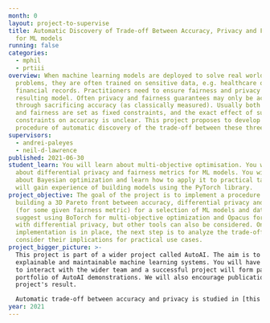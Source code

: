```yaml
---
month: 0
layout: project-to-supervise
title: Automatic Discovery of Trade-off Between Accuracy, Privacy and Fairness
  for ML models
running: false
categories:
  - mphil
  - prtiii
overview: When machine learning models are deployed to solve real world
  problems, they are often trained on sensitive data, e.g. healthcare or
  financial records. Practitioners need to ensure fairness and privacy of the
  resulting model. Often privacy and fairness guarantees may only be achieved
  through sacrificing accuracy (as classically measured). Usually both privacy
  and fairness are set as fixed constraints, and the exact effect of such
  constraints on accuracy is unclear. This project proposes to develop a
  procedure of automatic discovery of the trade-off between these three metrics.
supervisors:
  - andrei-paleyes
  - neil-d-lawrence
published: 2021-06-30
student_learn: You will learn about multi-objective optimisation. You will learn
  about differential privacy and fairness metrics for ML models. You will learn
  about Bayesian optimization and learn how to apply it to practical tasks. You
  will gain experience of building models using the PyTorch library.
project_objective: The goal of the project is to implement a procedure of
  building a 3D Pareto front between accuracy, differential privacy and fairness
  (for some given fairness metric) for a selection of ML models and datasets. We
  suggest using BoTorch for multi-objective optimization and Opacus for training
  with differential privacy, but other tools can also be considered. Once the
  implementation is in place, the next step is to analyze the trade-offs and
  consider their implications for practical use cases.
project_bigger_picture: >-
  This project is part of a wider project called AutoAI. The aim is to build
  explainable and maintainable machine learning systems. You will have a chance
  to interact with the wider team and a successful project will form part of the
  portfolio of AutoAI demonstrations. We will also encourage publication of the
  project's result.

  Automatic trade-off between accuracy and privacy is studied in [this paper](https://arxiv.org/abs/1905.10862), and this project is a direct continuation of that work. Three-way trade-offs between accuracy, fairness and privacy were also [considered before](https://arxiv.org/abs/2102.05975), but not in a fully automated fashion.
year: 2021
---
```

